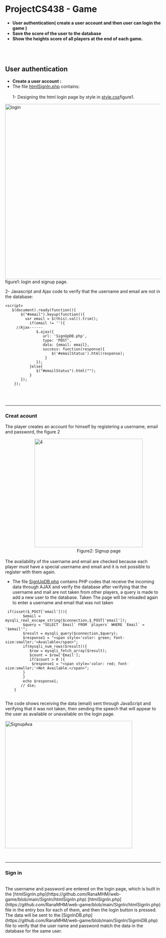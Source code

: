 # ProjectCS438 - Game <br>
* **User authentication( create a user account and then user can login the game )**<br>
* **Save the score of the user to the database** <br>
* **Show the heights score of all players at the end  of each game.** <br>

<br><br>

## User authentication
* **Create a user account :**
* The file [htmlSignIn.php](https://github.com/RanaMHM/ProjectCS438/blob/main/htmlSignIn.php) contains:<br><br>
1- Designing the html login page by style in [style.css](https://github.com/RanaMHM/ProjectCS438/blob/main/style.css)figure1. <br>
<div>  <img width="565" alt="login" src="https://user-images.githubusercontent.com/52053143/166151941-2e1e6fac-43f4-45f0-94d8-de2f118dbcad.png">  </div>
figure1: login and signup page. <br>


2- Javascript and Ajax code to verify that the username and email are not in the database:
 ```
 <script> 
    $(document).ready(function(){
        $("#email").keyup(function(){
          var email = $(this).val().trim();
            if(email != ''){
      //Ajax------
               $.ajax({
                  url: 'SignUpDB.php',
                  type: 'POST',
                  data: {email: email},
                  success: function(response){
                      $('#emailStatus').html(response);
                   }
               });
            }else{
               $("#emailStatus").html("");
            }
        });    
     });

```

<br><br><hr>
### Creat acount
The player creates an account for himself by registering a username, email and password, the figure 2

<div>&nbsp;&nbsp;&nbsp;&nbsp;&nbsp;&nbsp;&nbsp;&nbsp;&nbsp;&nbsp;&nbsp;&nbsp;&nbsp;&nbsp;&nbsp;&nbsp;&nbsp;&nbsp;&nbsp;&nbsp;&nbsp;&nbsp;&nbsp;&nbsp;<img width="350" alt="4" alt="signup" src="https://user-images.githubusercontent.com/52053143/166150983-d581044c-3ff3-4ff3-bd64-0ed5614fea65.png" ></div>
<div style="text align:center;">&nbsp;&nbsp;&nbsp;&nbsp;&nbsp;&nbsp;&nbsp;&nbsp;&nbsp;&nbsp;&nbsp;&nbsp;&nbsp;&nbsp;&nbsp;&nbsp;&nbsp;&nbsp;&nbsp;&nbsp;&nbsp;&nbsp;&nbsp;&nbsp;&nbsp;&nbsp;&nbsp;&nbsp;&nbsp;&nbsp;&nbsp;&nbsp;&nbsp;&nbsp;&nbsp;&nbsp;&nbsp;&nbsp;&nbsp;&nbsp;&nbsp;&nbsp;&nbsp;&nbsp;&nbsp;&nbsp;&nbsp;&nbsp;&nbsp;&nbsp;&nbsp;&nbsp;&nbsp;&nbsp;&nbsp;&nbsp;&nbsp;&nbsp;&nbsp;Figure2: Signup page</div>
<br>
The availability of the username and email are checked because each player must have a special username and email and it is not possible to register with them again.



* The file [SignUpDB.php](https://github.com/RanaMHM/ProjectCS438/blob/main/SignUpDB.php) contains PHP codes that receive the incoming data through AJAX and verify the database after verifying that the username and mail are not taken from other players, a query is made to add a new user to the database. Taken The page will be reloaded again to enter a username and email that was not taken


```
 if(isset($_POST['email'])){       
        $email = mysqli_real_escape_string($connection,$_POST['email']);
        $query = "SELECT `Email` FROM `players` WHERE `Email` = '$email'";     
        $result = mysqli_query($connection,$query);   
        $response1 = "<span style='color: green; font-size:smaller;'>Available</span>";
        if(mysqli_num_rows($result)){
           $row = mysqli_fetch_array($result);          
           $count = $row['Email'];
           if($count > 0 ){
            $response1 = "<span style='color: red; font-size:smaller;'>Not Available.</span>";
        }
        }
        echo $response1;
       // die;
    }


```
The code shows receiving the data (email) sent through JavaScript and verifying that it was not taken, then sending the speech that will appear to the user as available or unavailable on the login page.

<img width="411" alt="SignupAva" src="https://user-images.githubusercontent.com/52053143/167227230-c6464964-733b-4c87-9560-ef2de65b30de.png">

<br><hr>

### Sign in
<br>
The username and password are entered on the login page, which is built in the [htmlSignIn.php](https://github.com/RanaMHM/web-game/blob/main/SignIn/htmlSignIn.php) [htmlSignIn.php](https://github.com/RanaMHM/web-game/blob/main/SignIn/htmlSignIn.php) file in the entry box for each of them, and then the login button is pressed. The data will be sent to the [SignInDB.php](https://github.com/RanaMHM/web-game/blob/main/SignIn/SignInDB.php) file to verify that the user name and password match the data in the database for the same user.
